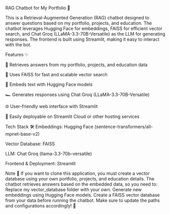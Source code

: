 RAG Chatbot for My Portfolio 🚀

This is a Retrieval-Augmented Generation (RAG) chatbot designed to answer questions based on my portfolio, projects, and education. The chatbot leverages Hugging Face for embeddings, FAISS for efficient vector search, and Chat Groq (LLaMA-3.3-70B-Versatile) as the LLM for generating responses. The frontend is built using Streamlit, making it easy to interact with the bot.

Features ✨

📄 Retrieves answers from my portfolio, projects, and education data

🧠 Uses FAISS for fast and scalable vector search

🤖 Embeds text with Hugging Face models

🏎️ Generates responses using Chat Groq (LLaMA-3.3-70B-Versatile)

🌐 User-friendly web interface with Streamlit

🚀 Easily deployable on Streamlit Cloud or other hosting services

Tech Stack 🛠
Embeddings: Hugging Face (sentence-transformers/all-mpnet-base-v2)

Vector Database: FAISS

LLM: Chat Groq (llama-3.3-70b-versatile)

Frontend & Deployment: Streamlit

Note 📝
If you want to clone this application, you must create a vector database using your own portfolio, projects, and education details. The chatbot retrieves answers based on the embedded data, so you need to:
Replace my vector_database folder with your own.
Generate new embeddings using Hugging Face models.
Create a FAISS vector database from your data before running the chatbot.
Make sure to update the paths and configurations accordingly! 🚀
